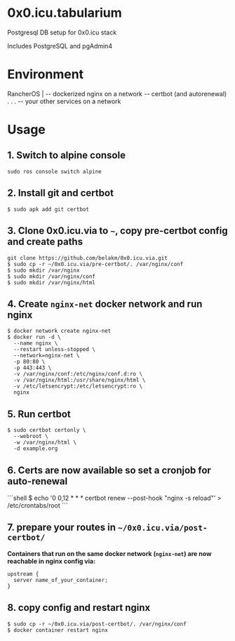 # 0x0.icu.tabularium
Postgresql DB setup for 0x0.icu stack

Includes PostgreSQL and pgAdmin4

# Environment

RancherOS
  |
  -- dockerized nginx on a network
  -- certbot (and autorenewal)
  .
  .
  .
  -- your other services on a network

# Usage

## 1. Switch to alpine console

```shell
sudo ros console switch alpine
```

## 2. Install git and certbot

```shell
$ sudo apk add git certbot
```

## 3. Clone 0x0.icu.via to `~`, copy pre-certbot config and create paths

```shell
git clone https://github.com/belakm/0x0.icu.via.git
$ sudo cp -r ~/0x0.icu.via/pre-certbot/. /var/nginx/conf
$ sudo mkdir /var/nginx
$ sudo mkdir /var/nginx/conf
$ sudo mkdir /var/nginx/html
```

## 4. Create `nginx-net` docker network and run nginx

```shell
$ docker network create nginx-net
$ docker run -d \
  --name nginx \
  --restart unless-stopped \
  --network=nginx-net \
  -p 80:80 \
  -p 443:443 \
  -v /var/nginx/conf:/etc/nginx/conf.d:ro \
  -v /var/nginx/html:/usr/share/nginx/html \
  -v /etc/letsencrypt:/etc/letsencrypt:ro \
  nginx
```

## 5. Run certbot

```shell
$ sudo certbot certonly \
  --webroot \
  -w /var/nginx/html \
  -d example.org
```

## 6. Certs are now available so set a cronjob for auto-renewal

´´´shell
$ echo '0 0,12 * * * certbot renew --post-hook "nginx -s reload"' > /etc/crontabs/root
´´´

## 7. prepare your routes in `~/0x0.icu.via/post-certbot/`

**Containers that run on the same docker network (`nginx-net`) are now reachable in nginx config via:**

```nginx
upstream {
  server name_of_your_container;
}
```

## 8. copy config and restart nginx

```shell
$ sudo cp -r ~/0x0.icu.via/post-certbot/. /var/nginx/conf
$ docker container restart nginx
```
